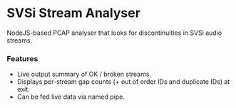 # SVSi Stream Analyser

NodeJS-based PCAP analyser that looks for discontinuities in SVSi audio streams.


### Features
- Live output summary of OK / broken streams.
- Displays per-stream gap counts (+ out of order IDs and duplicate IDs) at exit.
- Can be fed live data via named pipe.
